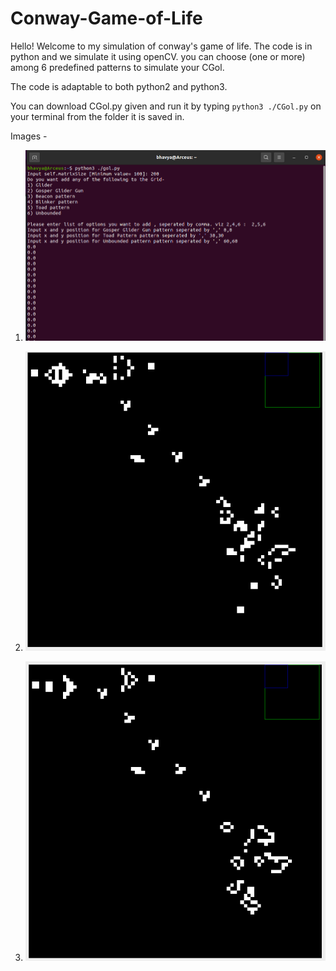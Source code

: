 # Conway-Game-of-Life

Hello!
Welcome to my simulation of conway's game of life. 
The code is in python and we simulate it using openCV.
you can choose (one or more) among 6 predefined patterns to simulate your CGol.

The code is adaptable to both python2 and python3.

You can download CGol.py given and run it by typing  ```python3 ./CGol.py``` on your terminal from the folder it is saved in. 

Images -

1. ![terminal commands](https://github.com/bs2603/Conway-Game-of-Life/blob/master/terminal.png)

2. ![Simulation pic1](https://github.com/bs2603/Conway-Game-of-Life/blob/master/CGol1.png)
3. ![Simulation pic2](https://github.com/bs2603/Conway-Game-of-Life/blob/master/CGol2.png)

